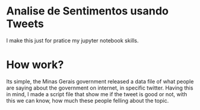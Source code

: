 # Analise de Sentimentos usando Tweets
I make this just for pratice my jupyter notebook skills.

# How work? 
Its simple, the Minas Gerais government released a data file of what people are saying about the government on internet, in specific twitter.
Having this in mind, I made a script file that show me if the tweet is good or not, with this we can know, how much these people felling about the topic.

